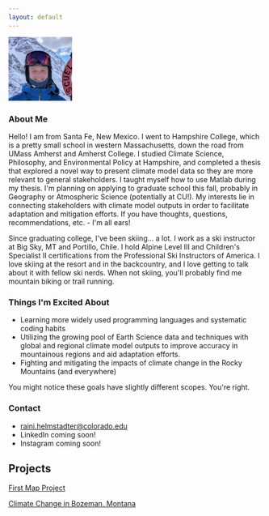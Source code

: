 ```yaml
---
layout: default
---
```



<img
  src="./img/Profile_Photo.jpg"
  alt="Raini's profile photo"
  width="25%">

### About Me
Hello! I am from Santa Fe, New Mexico. I went to Hampshire College, which is a pretty small school in western Massachusetts, down the road from UMass Amherst and Amherst College. I studied Climate Science, Philosophy, and Environmental Policy at Hampshire, and completed a thesis that explored a novel way to present climate model data so they are more relevant to general stakeholders. I taught myself how to use Matlab during my thesis. I'm planning on applying to graduate school this fall, probably in Geography or Atmospheric Science (potentially at CU!). My interests lie in connecting stakeholders with climate model outputs in order to facilitate adaptation and mitigation efforts. If you have thoughts, questions, recommendations, etc. - I'm all ears!

Since graduating college, I've been skiing... a lot. I work as a ski instructor at Big Sky, MT and Portillo, Chile. I hold Alpine Level III and Children's Specialist II certifications from the Professional Ski Instructors of America. I love skiing at the resort and in the backcountry, and I love getting to talk about it with fellow ski nerds. When not skiing, you'll probably find me mountain biking or trail running.

### Things I'm Excited About
- Learning more widely used programming languages and systematic coding habits
- Utilizing the growing pool of Earth Science data and techniques with global and regional climate model outputs to improve accuracy in mountainous regions and aid adaptation efforts.
- Fighting and mitigating the impacts of climate change in the Rocky Mountains (and everywhere)
<p> You might notice these goals have slightly different scopes. You're right. </p>


### Contact 
- raini.helmstadter@colorado.edu
- LinkedIn coming soon!
- Instagram coming soon!


## Projects

[First Map Project](./first_map.md)

[Climate Change in Bozeman, Montana](./climate_change_project.md)

